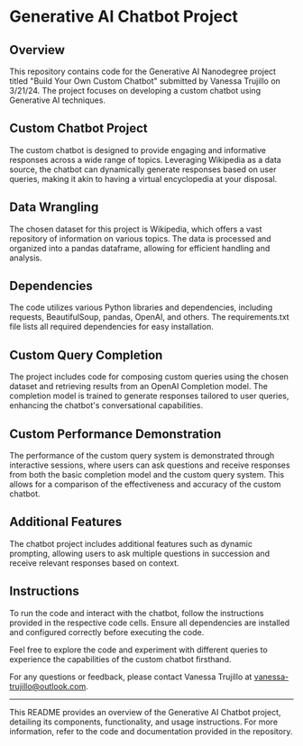 # Generative AI Chatbot Project

## Overview
This repository contains code for the Generative AI Nanodegree project titled "Build Your Own Custom Chatbot" submitted by Vanessa Trujillo on 3/21/24. The project focuses on developing a custom chatbot using Generative AI techniques.

## Custom Chatbot Project
The custom chatbot is designed to provide engaging and informative responses across a wide range of topics. Leveraging Wikipedia as a data source, the chatbot can dynamically generate responses based on user queries, making it akin to having a virtual encyclopedia at your disposal.

## Data Wrangling
The chosen dataset for this project is Wikipedia, which offers a vast repository of information on various topics. The data is processed and organized into a pandas dataframe, allowing for efficient handling and analysis.

## Dependencies
The code utilizes various Python libraries and dependencies, including requests, BeautifulSoup, pandas, OpenAI, and others. The requirements.txt file lists all required dependencies for easy installation.

## Custom Query Completion
The project includes code for composing custom queries using the chosen dataset and retrieving results from an OpenAI Completion model. The completion model is trained to generate responses tailored to user queries, enhancing the chatbot's conversational capabilities.

## Custom Performance Demonstration
The performance of the custom query system is demonstrated through interactive sessions, where users can ask questions and receive responses from both the basic completion model and the custom query system. This allows for a comparison of the effectiveness and accuracy of the custom chatbot.

## Additional Features
The chatbot project includes additional features such as dynamic prompting, allowing users to ask multiple questions in succession and receive relevant responses based on context.

## Instructions
To run the code and interact with the chatbot, follow the instructions provided in the respective code cells. Ensure all dependencies are installed and configured correctly before executing the code.

Feel free to explore the code and experiment with different queries to experience the capabilities of the custom chatbot firsthand.

For any questions or feedback, please contact Vanessa Trujillo at [vanessa-trujillo@outlook.com](mailto:vanessa-trujillo@outlook.com).

---

This README provides an overview of the Generative AI Chatbot project, detailing its components, functionality, and usage instructions. For more information, refer to the code and documentation provided in the repository.
